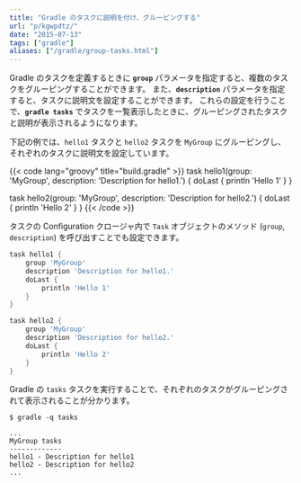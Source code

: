 ```yaml
---
title: "Gradle のタスクに説明を付け、グルーピングする"
url: "p/kgwpdtz/"
date: "2015-07-13"
tags: ["gradle"]
aliases: ["/gradle/group-tasks.html"]
---
```


Gradle のタスクを定義するときに **`group`** パラメータを指定すると、複数のタスクをグルーピングすることができます。
また、**`description`** パラメータを指定すると、タスクに説明文を設定することができます。
これらの設定を行うことで、**`gradle tasks`** でタスクを一覧表示したときに、グルーピングされたタスクと説明が表示されるようになります。

下記の例では、`hello1` タスクと `hello2` タスクを `MyGroup` にグルーピングし、それぞれのタスクに説明文を設定しています。

{{< code lang="groovy" title="build.gradle" >}}
task hello1(group: 'MyGroup', description: 'Description for hello1.') {
    doLast {
        println 'Hello 1'
    }
}

task hello2(group: 'MyGroup', description: 'Description for hello2.') {
    doLast {
        println 'Hello 2'
    }
}
{{< /code >}}

タスクの Configuration クロージャ内で `Task` オブジェクトのメソッド (`group`, `description`) を呼び出すことでも設定できます。

```groovy
task hello1 {
    group 'MyGroup'
    description 'Description for hello1.'
    doLast {
        println 'Hello 1'
    }
}

task hello2 {
    group 'MyGroup'
    description 'Description for hello2.'
    doLast {
        println 'Hello 2'
    }
}
```

Gradle の `tasks` タスクを実行することで、それぞれのタスクがグルーピングされて表示されることが分かります。

```console
$ gradle -q tasks

...
MyGroup tasks
-------------
hello1 - Description for hello1
hello2 - Description for hello2
...
```

